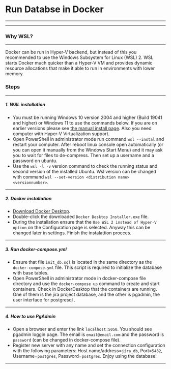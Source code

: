 # Run Databse in Docker
---
---
### Why WSL?
---
Docker can be run in Hyper-V backend, but instead of this you recommended to use the Windows Subsystem for Linux (WSL) 2. WSL starts Docker much quicker than a Hyper-V VM and provides dynamic resource allocations that make it able to run in environments with lower memory.

### Steps 
---

##### 1. WSL installation
- You must be running Windows 10 version 2004 and higher (Build 19041 and higher) or Windows 11 to use the commands below. If you are on earlier versions please see [the manual install page](https://learn.microsoft.com/en-us/windows/wsl/install-manual).
Also you need computer with Hyper-V Virtualization support.
- Open PowerShell in administrator mode run command `wsl --instal` and restart your computer. After reboot linux console open automatically (or you can open it manually from the Windows Start Menu) and it may ask you to wait for files to de-compress. Then set up a username and a password on ubuntu. 
- Use the `wsl -l -v` version command to check the running status and second version of the installed Ubuntu. Wsl version can be changed with command `wsl --set-version <distribution name> <versionnumber>`.
---

##### 2. Docker installation
- [Download Docker Desktop](https://www.docker.com/products/docker-desktop/). 
- Double-click the downloaded `Docker Desktop Installer.exe` file. 
- During the installation ensure that the `Use WSL 2 instead of Hyper-V option` on the Configuration page is selected. Anyway this can be changed later in settings. Finish the instalattion procces.
---

##### 3. Run docker-compose.yml
- Ensure that file `init_db.sql` is located in the same directory as the `docker-compose.yml`  file. This script is required to initialize the database with base tables. 
- Open PowerShell in administrator mode in docker-compose file directory and use the `docker-compose up` command to create and start containers. Check in DockerDesktop that the containers are running. One of them is the jira project database, and the other is pgadmin, the user interface for postgresql .
---

##### 4. How to use PgAdmin
- Open a browser and enter the link `localhost:5050`. You should see pgadmin loggin page. The email is `email@email.com` and the password is `password` (can be changed in docker-compose file). 
- Register new server with any name and set the connection configuration with the following parameters: Host name/address=`jira_db`, Port=`5432`, Username=`postgres`, Password=`postgres`. Enjoy using the database!
---

